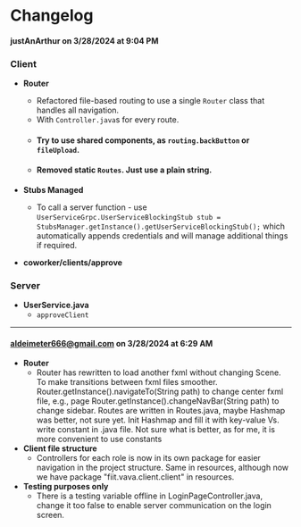# Changelog

#### justAnArthur on 3/28/2024 at 9:04 PM

### Client

- **Router**
    - Refactored file-based routing to use a single `Router` class that handles all navigation.
    - With `Controller.java`s for every route.
    - #### Try to use shared components, as `routing.backButton` or `fileUpload`.
    - #### Removed static `Routes`. Just use a plain string.

- **Stubs Managed**
    - To call a server function -
      use `UserServiceGrpc.UserServiceBlockingStub stub = StubsManager.getInstance().getUserServiceBlockingStub();`
      which automatically appends credentials and will manage additional things if required.

- **coworker/clients/approve**

### Server

- **UserService.java**
    - `approveClient`

---

#### <aldeimeter666@gmail.com> on 3/28/2024 at 6:29 AM

- **Router**
    - Router has rewritten to load another fxml without changing Scene. To make transitions between fxml files smoother.
      Router.getInstance().navigateTo(String path) to change center fxml file, e.g., page
      Router.getInstance().changeNavBar(String path) to change sidebar.
      Routes are written in Routes.java, maybe Hashmap was better, not sure yet.
      Init Hashmap and fill it with key-value Vs. write constant in .java file. Not sure what is better, as for me, it
      is more
      convenient to use constants
- **Client file structure**
    - Controllers for each role is now in its own package for easier navigation in the project structure.
      Same in resources, although now we have package "fiit.vava.client.client" in resources.
- **Testing purposes only**
    - There is a testing variable offline in LoginPageController.java, change it too false to enable server
      communication
      on the login screen.
